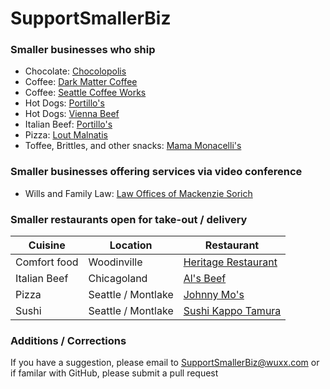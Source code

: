 # SupportSmallerBiz

### Smaller businesses who ship
* Chocolate: [Chocolopolis](https://www.chocolopolis.com/)
* Coffee: [Dark Matter Coffee](https://www.darkmattercoffee.com/)
* Coffee: [Seattle Coffee Works](https://www.seattlecoffeeworks.com/)
* Hot Dogs: [Portillo's](https://www.portillos.com/index-shop-and-ship.html)
* Hot Dogs: [Vienna Beef](https://www.tastesofchicago.com/category/Vienna_Beef)
* Italian Beef: [Portillo's](https://www.portillos.com/index-shop-and-ship.html)
* Pizza: [Lout Malnatis](https://www.tastesofchicago.com/category/Lou_Malnatis_Pizza)
* Toffee, Brittles, and other snacks: [Mama Monacelli's](https://mamamonacelli.com/)

### Smaller businesses offering services via video conference
* Wills and Family Law: [Law Offices of Mackenzie Sorich](https://www.sorichlaw.com/)

### Smaller restaurants open for take-out / delivery
| Cuisine | Location | Restaurant |
| --- | --- | --- |
| Comfort food | Woodinville | [Heritage Restaurant](https://heritagewoodinville.com/) |
| Italian Beef | Chicagoland | [Al's Beef](https://www.alsbeef.com/) |
| Pizza | Seattle / Montlake | [Johnny Mo's](https://www.johnnymos.com/) |
| Sushi | Seattle / Montlake | [Sushi Kappo Tamura](https://www.sushikappotamura.com/) |

### Additions / Corrections
If you have a suggestion, please email to SupportSmallerBiz@wuxx.com or if familar with GitHub, please submit a pull request
